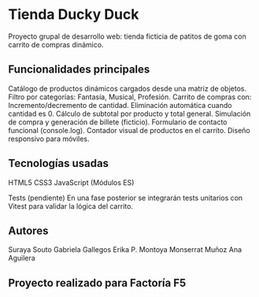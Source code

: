 # Tienda Ducky Duck

Proyecto grupal de desarrollo web: tienda ficticia de patitos de goma con carrito de compras dinámico.

## Funcionalidades principales

Catálogo de productos dinámicos cargados desde una matriz de objetos. Filtro por categorías: Fantasía, Musical, Profesión. Carrito de compras con: Incremento/decremento de cantidad. Eliminación automática cuando cantidad es 0. Cálculo de subtotal por producto y total general. Simulación de compra y generación de billete (ficticio). Formulario de contacto funcional (console.log). Contador visual de productos en el carrito. Diseño responsivo para móviles.

## Tecnologías usadas

HTML5 CSS3 JavaScript (Módulos ES)

Tests (pendiente) En una fase posterior se integrarán tests unitarios con Vitest para validar la lógica del carrito.

##  Autores

Suraya Souto
Gabriela Gallegos 
Erika P. Montoya 
Monserrat Muñoz 
Ana Aguilera 


## Proyecto realizado para Factoría F5
